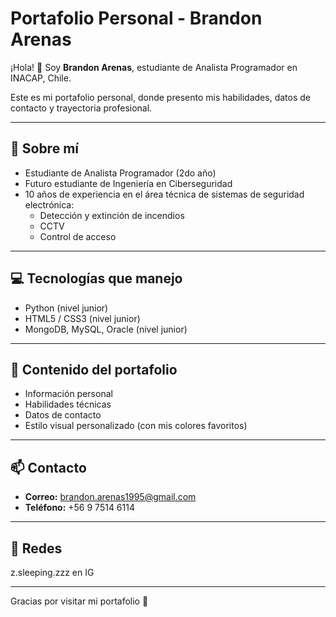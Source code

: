 # Portafolio Personal - Brandon Arenas

¡Hola! 👋 Soy **Brandon Arenas**, estudiante de Analista Programador en INACAP, Chile.

Este es mi portafolio personal, donde presento mis habilidades, datos de contacto y trayectoria profesional.

---

## 🌟 Sobre mí

- Estudiante de Analista Programador (2do año)
- Futuro estudiante de Ingeniería en Ciberseguridad
- 10 años de experiencia en el área técnica de sistemas de seguridad electrónica:
  - Detección y extinción de incendios
  - CCTV
  - Control de acceso

---

## 💻 Tecnologías que manejo

- Python (nivel junior)
- HTML5 / CSS3 (nivel junior)
- MongoDB, MySQL, Oracle (nivel junior)

---

## 📂 Contenido del portafolio

- Información personal
- Habilidades técnicas
- Datos de contacto
- Estilo visual personalizado (con mis colores favoritos)

---

## 📫 Contacto

- **Correo:** brandon.arenas1995@gmail.com
- **Teléfono:** +56 9 7514 6114

---

## 🔗 Redes

z.sleeping.zzz en IG

---

Gracias por visitar mi portafolio 💙